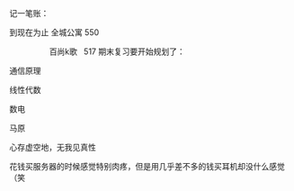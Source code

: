 记一笔账： 

到现在为止 全城公寓 550 

                  百尚k歌   517
期末复习要开始规划了： 

通信原理 

线性代数 

数电 

马原 

心存虚空地，无我见真性 

花钱买服务器的时候感觉特别肉疼，但是用几乎差不多的钱买耳机却没什么感觉（笑